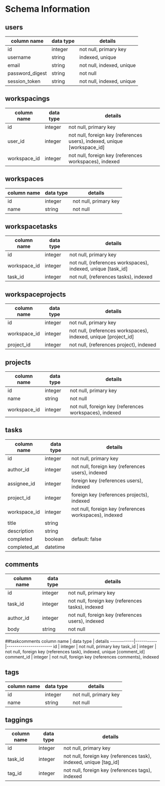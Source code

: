 # Schema Information

## users
column name     | data type | details
----------------|-----------|-----------------------
id              | integer   | not null, primary key
username        | string    | indexed, unique
email           | string    | not null, indexed, unique
password_digest | string    | not null
session_token   | string    | not null, indexed, unique

## workspacings
column name     | data type | details
----------------|-----------|-----------------------
id              | integer   | not null, primary key
user_id         | integer   | not null, foreign key (references users), indexed, unique [workspace_id]
workspace_id    | integer    | not null, foreign key (references workspaces), indexed

## workspaces
column name | data type | details
------------|-----------|-----------------------
id          | integer   | not null, primary key
name        | string    | not null

## workspacetasks
column name     | data type | details
----------------|-----------|-----------------------
id              | integer   | not null, primary key
workspace_id    | integer   | not null, (references workspaces), indexed, unique [task_id]
task_id         | integer   | not null, (references tasks), indexed

## workspaceprojects
column name     | data type | details
----------------|-----------|-----------------------
id              | integer   | not null, primary key
workspace_id    | integer   | not null, (references workspaces), indexed, unique [project_id]
project_id      | integer   | not null, (references project), indexed

## projects
column name | data type | details
------------|-----------|-----------------------
id          | integer   | not null, primary key
name        | string    | not null
workspace_id| integer   | not null, foreign key (references workspaces), indexed

## tasks
column name | data type | details
------------|-----------|-----------------------
id          | integer   | not null, primary key
author_id   | integer   | not null, foreign key (references users), indexed
assignee_id | integer   | foreign key (references users), indexed
project_id  | integer   | foreign key (references projects), indexed
workspace_id| integer   | not null, foreign key (references workspaces), indexed
title       | string    |
description | string    |
completed   | boolean   | default: false
completed_at| datetime  | 

## comments
column name | data type | details
------------|-----------|-----------------------
id          | integer   | not null, primary key
task_id     | integer   | not null, foreign key (references tasks), indexed
author_id   | integer   | not null, foreign key (references users), indexed
body        | string    | not null

##taskcomments
column name | data type | details
------------|-----------|-----------------------
id          | integer   | not null, primary key
task_id     | integer   | not null, foreign key (references task), indexed, unique [comment_id]
comment_id  | integer   | not null, foreign key (references comments), indexed

## tags
column name | data type | details
------------|-----------|-----------------------
id          | integer   | not null, primary key
name        | string    | not null

## taggings
column name | data type | details
------------|-----------|-----------------------
id          | integer   | not null, primary key
task_id     | integer   | not null, foreign key (references task), indexed, unique [tag_id]
tag_id      | integer   | not null, foreign key (references tags), indexed
